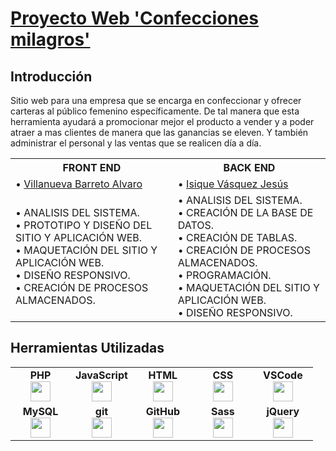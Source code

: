 # <a href="https://confeccionesmilagros.friendsdevaj.com/" color>Proyecto Web 'Confecciones milagros'</a>

## Introducción
Sitio web para una empresa que se encarga en
confeccionar y ofrecer carteras al público femenino
específicamente. De tal manera que esta herramienta ayudará a
promocionar mejor el producto a vender y a poder atraer a mas
clientes de manera que las ganancias se eleven. Y también
administrar el personal y las ventas que se realicen día a día.

<table align="center">
    <tr>
        <th>FRONT END</th>
        <th>BACK END</th>
    </tr>
    <tr>
        <td><span>&#8226; </span><a href="https://github.com/Alvaro11xd">Villanueva Barreto Alvaro</a></td>
        <td><span>&#8226; </span><a href="https://github.com/JesusAIV">Isique Vásquez Jesús</a></td>
    </tr>
    <tr>
        <td>
          <span>&#8226; </span>ANALISIS DEL SISTEMA.<br>
          <span>&#8226; </span>PROTOTIPO Y DISEÑO DEL SITIO Y APLICACIÓN WEB.<br>
          <span>&#8226; </span>MAQUETACIÓN DEL SITIO Y APLICACIÓN WEB.<br>
          <span>&#8226; </span>DISEÑO RESPONSIVO.<br>
          <span>&#8226; </span>CREACIÓN DE PROCESOS ALMACENADOS.<br>
        </td>
        <td>
          <span>&#8226; </span>ANALISIS DEL SISTEMA.<br>
          <span>&#8226; </span>CREACIÓN DE LA BASE DE DATOS.<br>
          <span>&#8226; </span>CREACIÓN DE TABLAS.<br>
          <span>&#8226; </span>CREACIÓN DE PROCESOS ALMACENADOS.<br>
          <span>&#8226; </span>PROGRAMACIÓN.<br>
          <span>&#8226; </span>MAQUETACIÓN DEL SITIO Y APLICACIÓN WEB.<br>
          <span>&#8226; </span>DISEÑO RESPONSIVO.<br>
        </td>
    </tr>
</table>

## Herramientas Utilizadas
<table align="center">
    <tbody>
        <tr valign="top">
            <td width="80px" align="center">
            <span><strong>PHP</strong></span><br>
            <img height="32px" src="https://cdn.jsdelivr.net/gh/devicons/devicon/icons/php/php-original.svg">
            </td>
            <td width="80px" align="center">
            <span><strong>JavaScript</strong></span><br>
            <img height="32" src="https://cdn.jsdelivr.net/gh/devicons/devicon/icons/javascript/javascript-original.svg">
            </td>
            <td width="80px" align="center">
            <span><strong>HTML</strong></span><br>
            <img height="32" src="https://cdn.jsdelivr.net/gh/devicons/devicon/icons/html5/html5-original.svg">
            </td>
            <td width="80px" align="center">
            <span><strong>CSS</strong></span><br>
            <img height="32px" src="https://cdn.jsdelivr.net/gh/devicons/devicon/icons/css3/css3-original.svg">
            </td>
            <td width="80px" align="center">
            <span><strong>VSCode</strong></span><br>
            <img height="32px" src="https://cdn.jsdelivr.net/gh/devicons/devicon/icons/vscode/vscode-original.svg">
            </td>
        </tr>
        <tr valign="top">
            <td width="80px" align="center">
            <span><strong>MySQL</strong></span><br>
            <img height="32px" src="https://cdn.jsdelivr.net/gh/devicons/devicon/icons/mysql/mysql-original.svg">
            </td>
            <td width="80px" align="center">
            <span><strong>git</strong></span><br>
            <img height="32px" src="https://cdn.jsdelivr.net/gh/devicons/devicon/icons/git/git-plain.svg">
            </td>
            <td width="80px" align="center">
            <span><strong>GitHub</strong></span><br>
            <img height="32px" src="https://cdn.jsdelivr.net/gh/devicons/devicon/icons/github/github-original.svg">
            <td width="80px" align="center">
            <span><strong>Sass</strong></span><br>
            <img height="32px" src="https://cdn.jsdelivr.net/gh/devicons/devicon/icons/sass/sass-original.svg">
            </td>
            <td width="80px" align="center">
            <span><strong>jQuery</strong></span><br>
            <img height="32px" src="https://cdn.jsdelivr.net/gh/devicons/devicon/icons/jquery/jquery-original.svg">
            </td>
        </tr>
    </tbody>
</table>
